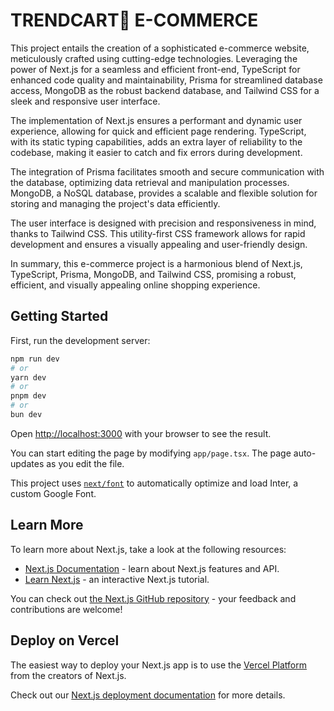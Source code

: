 
# TRENDCART🛒 E-COMMERCE

This project entails the creation of a sophisticated e-commerce website, meticulously crafted using cutting-edge technologies. Leveraging the power of Next.js for a seamless and efficient front-end, TypeScript for enhanced code quality and maintainability, Prisma for streamlined database access, MongoDB as the robust backend database, and Tailwind CSS for a sleek and responsive user interface.

The implementation of Next.js ensures a performant and dynamic user experience, allowing for quick and efficient page rendering. TypeScript, with its static typing capabilities, adds an extra layer of reliability to the codebase, making it easier to catch and fix errors during development.

The integration of Prisma facilitates smooth and secure communication with the database, optimizing data retrieval and manipulation processes. MongoDB, a NoSQL database, provides a scalable and flexible solution for storing and managing the project's data efficiently.

The user interface is designed with precision and responsiveness in mind, thanks to Tailwind CSS. This utility-first CSS framework allows for rapid development and ensures a visually appealing and user-friendly design.

In summary, this e-commerce project is a harmonious blend of Next.js, TypeScript, Prisma, MongoDB, and Tailwind CSS, promising a robust, efficient, and visually appealing online shopping experience.

## Getting Started

First, run the development server:

```bash
npm run dev
# or
yarn dev
# or
pnpm dev
# or
bun dev
```

Open [http://localhost:3000](http://localhost:3000) with your browser to see the result.

You can start editing the page by modifying `app/page.tsx`. The page auto-updates as you edit the file.

This project uses [`next/font`](https://nextjs.org/docs/basic-features/font-optimization) to automatically optimize and load Inter, a custom Google Font.

## Learn More

To learn more about Next.js, take a look at the following resources:

- [Next.js Documentation](https://nextjs.org/docs) - learn about Next.js features and API.
- [Learn Next.js](https://nextjs.org/learn) - an interactive Next.js tutorial.

You can check out [the Next.js GitHub repository](https://github.com/vercel/next.js/) - your feedback and contributions are welcome!

## Deploy on Vercel

The easiest way to deploy your Next.js app is to use the [Vercel Platform](https://vercel.com/new?utm_medium=default-template&filter=next.js&utm_source=create-next-app&utm_campaign=create-next-app-readme) from the creators of Next.js.

Check out our [Next.js deployment documentation](https://nextjs.org/docs/deployment) for more details.
